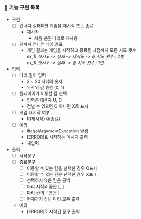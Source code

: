 ### 🚀 기능 구현 목록
- 구현
  - [ ] 건너다 실패하면 게임을 재시작 또는 종료
    - 재시작
      - 처음 만든 다리로 재사용
  - [ ] 끝까지 건너면 게임 종료
    - 게임 결과는 게임을 시작하고 종료된 시점까지 모든 시도 횟수  
      *ex_1) 첫시도 -> 실패 -> 재시도 -> 총 시도 횟수 : 2번*  
      *ex_1) 첫시도 -> 실패 -> 총 시도 횟수 : 1번*
- 입력  
  - [ ] 다리 길이 입력
    - 3 ~ 20 사이의 숫자 
    - 무작위 값 생성 (0, 1)
  - [ ] 플레이어가 이동할 칼 선택
    - 입력은 대문자 U, D
    - 건널 수 있으면 O 아니면 X로 표시
  - [ ] 게임 재시작 여부
    - R(재시작) Q(종료)
  - [ ] 예외
    - IllegalArgumentException 발생
    - [ERROR]로 시작하는 메시지 출력
    - 재입력
    
- 출력
  - [ ] 시작문구
  - [ ] 종료문구
    - [ ] 이동할 수 있는 칸을 선택한 경우 O표시
    - [ ] 이동할 수 없는 칸을 선택한 경우 X표시
    - [ ] 선택하지 않은 칸은 공백
    - [ ] 다리 시작과 끝은 [, ]
    - [ ] 다리 칸의 구분은 |
    - [ ] 현재까지 건넌 다리 모두 출력
  - 예외
    - [ERROR]로 시작된 문구 출력
